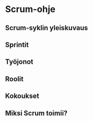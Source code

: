 # Scrum-ohje
## Scrum-syklin yleiskuvaus
## Sprintit
## Työjonot
## Roolit
## Kokoukset
## Miksi Scrum toimii?